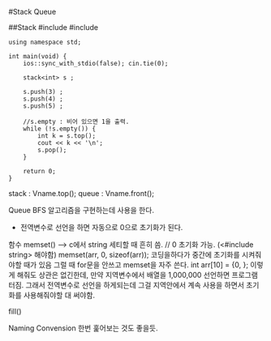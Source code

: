 #Stack Queue

##Stack
    #include <iostream>
    #include <stack>

    using namespace std; 

    int main(void) {
        ios::sync_with_stdio(false); cin.tie(0);

        stack<int> s ; 

        s.push(3) ; 
        s.push(4) ; 
        s.push(5) ; 

        //s.empty : 비어 있으면 1을 출력. 
        while (!s.empty()) { 
            int k = s.top(); 
            cout << k << '\n';
            s.pop(); 
        }

        return 0; 
    }

stack : Vname.top(); 
queue : Vname.front(); 


Queue 
BFS 알고리즘을 구현하는데 사용을 한다. 



* 전역변수로 선언을 하면 자동으로 0으로 초기화가 된다. 

함수
memset() --> c에서 string 세티할 때 흔히 씀.  // 0 초기화 가능. (<#include string> 해야함)
memset(arr, 0, sizeof(arr)); 
코딩을하다가 중간에 초기화를 시켜줘야할 때가 있음 그럴 때 for문을 안쓰고 memset을 자주 쓴다. 
int arr[10] = {0, }; 
이렇게 해줘도 상관은 없긴한데,
만약 지역변수에서 배열을 1,000,000 선언하면 프로그램 터짐. 
그래서 전역변수로 선언을 하게되는데 
그걸 지역안에서 계속 사용을 하면서 초기화를 사용해줘야할 대 써야함. 


fill()

Naming Convension 한번 훑어보는 것도 좋을듯. 

